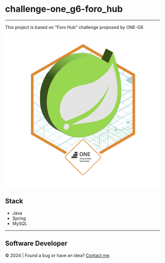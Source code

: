 # challenge-one_g6-foro_hub
---
This project is based on "Foro Hub" challenge proposed by ONE-G6  


![badge](./badge-foro_hub.png)

## Stack
- Java
- Spring
- MySQL
---
## Software Developer
:copyright: 2024  |  Found a bug or have an idea? [Contact me](https://github.com/javierandres-dev).
